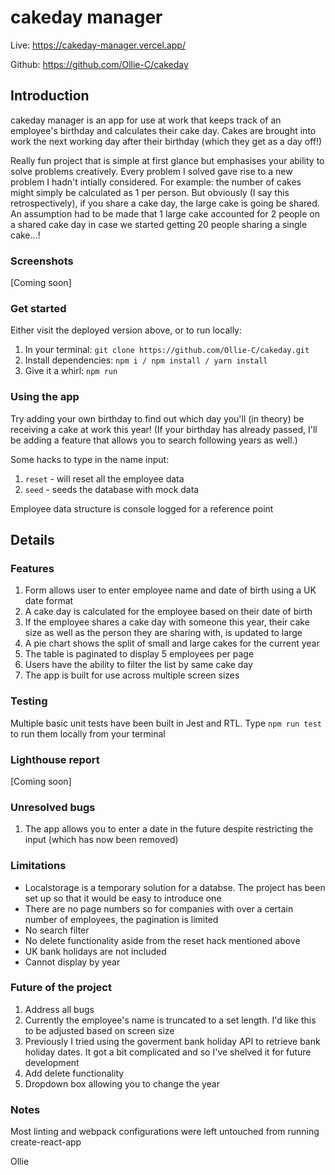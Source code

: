 # cakeday manager

Live: https://cakeday-manager.vercel.app/

Github: https://github.com/Ollie-C/cakeday

## Introduction

cakeday manager is an app for use at work that keeps track of an employee's birthday and calculates their cake day. Cakes are brought into work the next working day after their birthday (which they get as a day off!)

Really fun project that is simple at first glance but emphasises your ability to solve problems creatively. Every problem I solved gave rise to a new problem I hadn't intially considered. For example: the number of cakes might simply be calculated as 1 per person. But obviously (I say this retrospectively), if you share a cake day, the large cake is going be shared. An assumption had to be made that 1 large cake accounted for 2 people on a shared cake day in case we started getting 20 people sharing a single cake...!

### Screenshots

[Coming soon]

### Get started

Either visit the deployed version above, or to run locally: 
1. In your terminal: ``git clone https://github.com/Ollie-C/cakeday.git`` 
2. Install dependencies: ``npm i / npm install / yarn install``
3. Give it a whirl: ``npm run``


### Using the app

Try adding your own birthday to find out which day you'll (in theory) be receiving a cake at work this year! (If your birthday has already passed, I'll be adding a feature that allows you to search following years as well.)

Some hacks to type in the name input:
1. `reset` - will reset all the employee data
2. `seed` - seeds the database with mock data

Employee data structure is console logged for a reference point
 
## Details

### Features

1. Form allows user to enter employee name and date of birth using a UK date format
2. A cake day is calculated for the employee based on their date of birth
3. If the employee shares a cake day with someone this year, their cake size as well as the person they are sharing with, is updated to large
4. A pie chart shows the split of small and large cakes for the current year
5. The table is paginated to display 5 employees per page
6. Users have the ability to filter the list by same cake day
7. The app is built for use across multiple screen sizes

### Testing

Multiple basic unit tests have been built in Jest and RTL. Type ``npm run test`` to run them locally from your terminal

### Lighthouse report

[Coming soon]


### Unresolved bugs

1. The app allows you to enter a date in the future despite restricting the input (which has now been removed)

### Limitations

- Localstorage is a temporary solution for a databse. The project has been set up so that it would be easy to introduce one
- There are no page numbers so for companies with over a certain number of employees, the pagination is limited
- No search filter
- No delete functionality aside from the reset hack mentioned above
- UK bank holidays are not included
- Cannot display by year

### Future of the project

1. Address all bugs
2. Currently the employee's name is truncated to a set length. I'd like this to be adjusted based on screen size
3. Previously I tried using the goverment bank holiday API to retrieve bank holiday dates. It got a bit complicated and so I've shelved it for future development
4. Add delete functionality
5. Dropdown box allowing you to change the year


### Notes

Most linting and webpack configurations were left untouched from running create-react-app


Ollie
